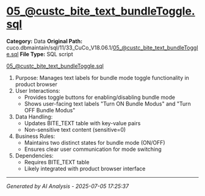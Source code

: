 # 05_@custc_bite_text_bundleToggle.sql

**Category:** Data
**Original Path:** cuco.dbmaintain/sql/11/33_CuCo_V18.06.1/05_@custc_bite_text_bundleToggle.sql
**File Type:** SQL script

05_@custc_bite_text_bundleToggle.sql
1. Purpose: Manages text labels for bundle mode toggle functionality in product browser
2. User Interactions:
   - Provides toggle buttons for enabling/disabling bundle mode
   - Shows user-facing text labels "Turn ON Bundle Modus" and "Turn OFF Bundle Modus"
3. Data Handling:
   - Updates BITE_TEXT table with key-value pairs
   - Non-sensitive text content (sensitive=0)
4. Business Rules:
   - Maintains two distinct states for bundle mode (ON/OFF)
   - Ensures clear user communication for mode switching
5. Dependencies:
   - Requires BITE_TEXT table
   - Likely integrated with product browser interface

---
*Generated by AI Analysis - 2025-07-05 17:25:37*
